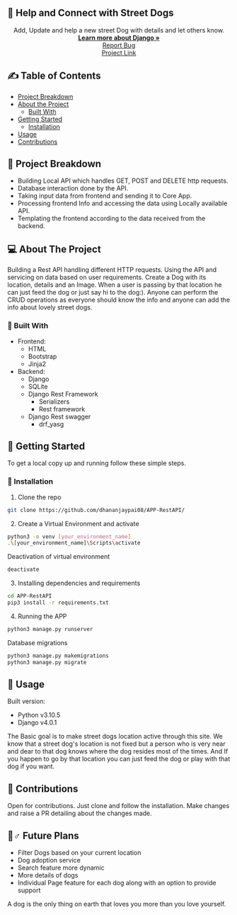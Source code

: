 ## 🐶 Help and Connect with Street Dogs

<!--
*** Thanks for checking out this README Template. If you have a suggestion that would
*** make this better, please fork the repo and create a pull request or simply open
*** an issue with the tag "enhancement".
*** Thank You!
-->

<p align="center">
    Add, Update and help a new street Dog with details and let others know.
    <br />
    <a href="https://www.djangoproject.com/"><strong>Learn more about Django »</strong></a>
    <br />
    <a href="https://github.com/dhananjaypai08/APP-RestAPI/issues">Report Bug</a>
    <br />
  <a href="https://github.com/dhananjaypai08/APP-RestAPI/tree/dogadoption">Project Link</a>
 </p>
 
 ## ✍️ Table of Contents
- [Project Breakdown](#project-breakdown)
- [About the Project](#about-the-project)
  - [Built With](#built-with)
- [Getting Started](#getting-started)
  - [Installation](#installation)
- [Usage](#usage)
- [Contributions](#contributions)

## 🔨 Project Breakdown 
- Building Local API which handles GET, POST and DELETE http requests. 
- Database interaction done by the API.
- Taking input data from frontend and sending it to Core App.
- Processing frontend Info and accessing the data using Locally available API.
- Templating the frontend according to the data received from the backend.

## 💻 About The Project
Building a Rest API handling different HTTP requests. Using the API and servicing on data based on user requirements. Create a Dog with its location, details and an
Image. When a user is passing by that location he can just feed the dog or just say hi to the dog:). Anyone can perform the CRUD operations as everyone 
should know the info and anyone can add the info about lovely street dogs.

### 🔧 Built With
- Frontend:
  - HTML
  - Bootstrap
  - Jinja2
- Backend: 
  - Django
  - SQLite
  - Django Rest Framework
    - Serializers
    - Rest framework
  - Django Rest swagger
    - drf_yasg
  

## 🚀 Getting Started
To get a local copy up and running follow these simple steps.

### 🔨 Installation
1. Clone the repo

```sh
git clone https://github.com/dhananjaypai08/APP-RestAPI/
```

2. Create a Virtual Environment and activate

```sh
python3 -m venv [your_environment_name]
.\[your_environment_name]\Scripts\activate
```

Deactivation of virtual environment
```sh
deactivate
```

3. Installing dependencies and requirements

```sh
cd APP-RestAPI
pip3 install -r requirements.txt
```

4. Running the APP
```sh
python3 manage.py runserver
```

Database migrations
```sh
python3 manage.py makemigrations
python3 manage.py migrate
```

## 🧠 Usage
Built version:
- Python v3.10.5
- Django v4.0.1

The Basic goal is to make street dogs location active through this site. 
We know that a street dog's location is not fixed but a person who is very near and dear to that dog knows where the dog resides most of the times. 
And If you happen to go by that location you can just feed the dog or play with that dog if you want.

## 🤠 Contributions 
Open for contributions. Just clone and follow the installation. Make changes and raise a PR detailing about the changes made.

## 🏃♂️ Future Plans
- Filter Dogs based on your current location
- Dog adoption service
- Search feature more dynamic
- More details of dogs
- Individual Page feature for each dog along with an option to provide support

A dog is the only thing on earth that loves you more than you love yourself.
